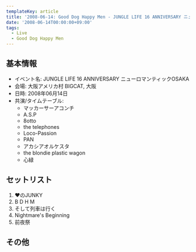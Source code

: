 ```yaml
---
templateKey: article
title: '2008-06-14: Good Dog Happy Men - JUNGLE LIFE 16 ANNIVERSARY ニューロマンティックOSAKA at 大阪アメリカ村 BIGCAT'
date: '2008-06-14T00:00:00+09:00'
tags:
  - Live
  - Good Dog Happy Men
---
```

## 基本情報

* イベント名: JUNGLE LIFE 16 ANNIVERSARY ニューロマンティックOSAKA
* 会場: 大阪アメリカ村 BIGCAT, 大阪
* 日時: 2008年06月14日
* 共演/タイムテーブル:
  * マッカーサーアコンチ
  * A.S.P
  * 8otto
  * the telephones
  * Loco-Passion
  * PAN
  * アカシアオルケスタ
  * the blondie plastic wagon
  * 心緑

## セットリスト

1. ♥のJUNKY
1. B D H M
1. そして列車は行く
1. Nightmare's Beginning
1. 前夜祭

## その他

